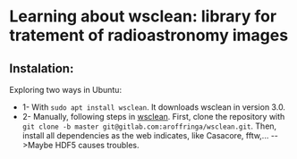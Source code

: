 # Learning about wsclean: library for tratement of radioastronomy images
## Instalation:
Exploring two ways in Ubuntu:
- 1- With ``sudo apt install wsclean``. It downloads wsclean in version 3.0.
- 2- Manually, following steps in [wsclean](https://wsclean.readthedocs.io/en/latest/installation.html). First, clone the repository with ``git clone -b master git@gitlab.com:aroffringa/wsclean.git``. Then, install all dependencies as the web indicates, like Casacore, fftw,... -->Maybe HDF5 causes troubles.
